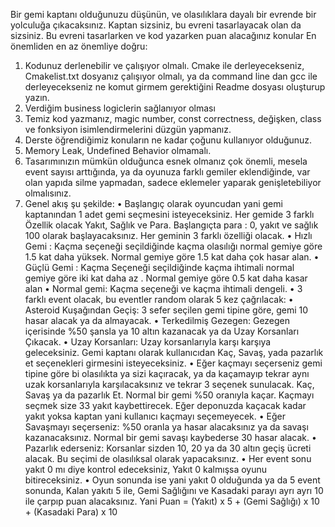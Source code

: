 Bir gemi kaptanı olduğunuzu düşünün, ve olasılıklara dayalı bir evrende bir yolculuğa çıkacaksınız. Kaptan sizsiniz, bu evreni tasarlayacak olan da sizsiniz.
Bu evreni tasarlarken ve kod yazarken puan alacağınız konular En önemliden en az önemliye doğru:
1. Kodunuz derlenebilir ve çalışıyor olmalı. Cmake ile derleyecekseniz, Cmakelist.txt dosyanız çalışıyor olmalı, ya da command line dan gcc ile derleyecekseniz ne komut girmem gerektiğini Readme dosyası oluşturup yazın.
2. Verdiğim business logiclerin sağlanıyor olması
3. Temiz kod yazmanız, magic number, const correctness, değişken, class ve fonksiyon isimlendirmelerini düzgün yapmanız.
4. Derste öğrendiğimiz konuların ne kadar çoğunu kullanıyor olduğunuz.
5. Memory Leak, Undefined Behavior olmamalı.
6. Tasarımınızın mümkün olduğunca esnek olmanız çok önemli, mesela event sayısı arttığında, ya da oyunuza farklı gemiler eklendiğinde, var olan yapıda silme yapmadan, sadece eklemeler yaparak genişletebiliyor olmalısınız.
7. Genel akış şu şekilde:
• Başlangıç olarak oyuncudan yani gemi kaptanından 1 adet gemi seçmesini isteyeceksiniz. Her gemide 3 farklı Özellik olacak Yakıt, Sağlık ve Para. Başlangıçta para : 0, yakıt ve sağlık 100 olarak başlayacaksınız. Her geminin 3 farklı özelliği olacak.
• Hızlı Gemi : Kaçma seçeneği seçildiğinde kaçma olasılığı normal gemiye göre 1.5 kat daha yüksek. Normal gemiye göre 1.5 kat daha çok hasar alan.
• Güçlü Gemi : Kaçma Seçeneği seçildiğinde kaçma ihtimali normal gemiye göre iki kat daha az . Normal gemiye göre 0.5 kat daha kasar alan
• Normal gemi: Kaçma seçeneği ve kaçma ihtimali dengeli.
• 3 farklı event olacak, bu eventler random olarak 5 kez çağrılacak:
• Asteroid Kuşağından Geçiş: 3 sefer seçilen gemi tipine göre, gemi 10 hasar alacak ya da almayacak.
• Terkedilmiş Gezegen: Gezegen içerisinde %50 şansla ya 10 altın kazanacak ya da Uzay Korsanları Çıkacak.
• Uzay Korsanları: Uzay korsanlarıyla karşı karşıya geleceksiniz. Gemi kaptanı olarak kullanıcıdan Kaç, Savaş, yada pazarlık et seçenekleri girmesini isteyeceksiniz.
• Eğer kaçmayı seçerseniz gemi tipine göre bi olasılıkta ya sizi kaçıracak, ya da kaçamayıp tekrar aynı uzak korsanlarıyla karşılacaksınız ve tekrar 3 seçenek sunulacak. Kaç, Savaş ya da pazarlık Et. Normal bir gemi %50 oranıyla kaçar. Kaçmayı seçmek size 33 yakıt kaybettirecek. Eğer deponuzda kaçacak kadar yakıt yoksa kaptan yani kullanıcı kaçmayı seçemeyecek.
• Eğer Savaşmayı seçerseniz: %50 oranla ya hasar alacaksınız ya da savaşı kazanacaksınız. Normal bir gemi savaşı kaybederse 30 hasar alacak.
• Pazarlık ederseniz: Korsanlar sizden 10, 20 ya da 30 altın geçiş ücreti alacak. Bu seçimi de olasılıksal olarak yapacaksınız.
• Her event sonu yakıt 0 mı diye kontrol edeceksiniz, Yakıt 0 kalmışsa oyunu bitireceksiniz.
• Oyun sonunda ise yani yakıt 0 olduğunda ya da 5 event sonunda, Kalan yakıtı 5 ile, Gemi Sağlığını ve Kasadaki parayı ayrı ayrı 10 ile çarpıp puan alacaksınız. Yani Puan = (Yakıt) x 5 + (Gemi Sağlığı) x 10 + (Kasadaki Para) x 10

